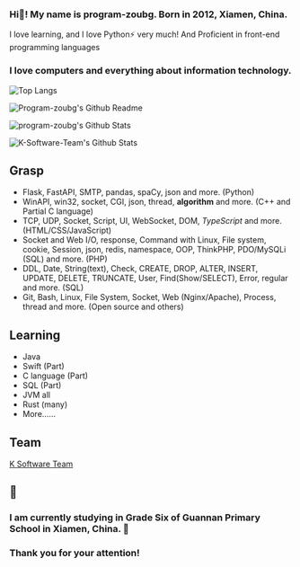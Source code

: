 ### Hi👋! My name is program-zoubg. Born in 2012, Xiamen, China.

I love learning, and I love Python⚡ very much! And Proficient in front-end programming languages

### I love computers and everything about information technology.

![Top Langs](https://github-readme-stats.vercel.app/api/top-langs/?username=program-zoubg&layout=compact)

![Program-zoubg's Github Readme](https://github-readme-stats.vercel.app/api?username=program-zoubg&show_icons=true&theme=dark&include_all_commits=true)

![program-zoubg's Github Stats](https://stats.deeptrain.net/user/program-zoubg/)

![K-Software-Team's Github Stats](https://stats.deeptrain.net/user/K-Software-Team/)

## Grasp
- Flask, FastAPI, SMTP, pandas, spaCy, json and more. (Python)
- WinAPI, win32, socket, CGI, json, thread, **algorithm** and more. (C++ and Partial C language)
- TCP, UDP, Socket, Script, UI, WebSocket, DOM, *TypeScript* and more. (HTML/CSS/JavaScript)
- Socket and Web I/O, response, Command with Linux, File system, cookie, Session, json, redis, namespace, OOP, ThinkPHP, PDO/MySQLi (SQL) and more. (PHP)
- DDL, Date, String(text), Check, CREATE, DROP, ALTER, INSERT, UPDATE, DELETE, TRUNCATE, User, Find(Show/SELECT), Error, regular and more. (SQL)
- Git, Bash, Linux, File System, Socket, Web (Nginx/Apache), Process, thread and more. (Open source and others)

## Learning
- Java
- Swift (Part)
- C language (Part)
- SQL (Part)
- JVM all
- Rust (many)
- More……

## Team

[K Software Team](https://github.com/K-Software-Team)

## 💬
### I am currently studying in Grade Six of Guannan Primary School in Xiamen, China. 🌱
### Thank you for your attention!
